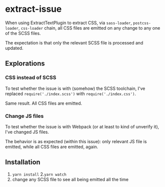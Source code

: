 # extract-issue

When using ExtractTextPlugin to extract CSS, via `sass-loader`, `postcss-loader`, `css-loader` chain, all CSS files are emitted on any change to any one of the SCSS files.

The expectation is that only the relevant SCSS file is processed and updated.

## Explorations

### CSS instead of SCSS

To test whether the issue is with (somehow) the SCSS toolchain, I've replaced `require('./index.scss')` with `require('./index.css')`.

Same result. All CSS files are emitted.

### Change JS files

To test whether the issue is with Webpack (or at least to kind of unverify it), I've changed JS files.

The behavior is as expected (within this issue): only relevant JS file is emitted, while all CSS files are emitted, again.

## Installation

1. `yarn install`
2.`yarn watch`
3. change any SCSS file to see all being emitted all the time

